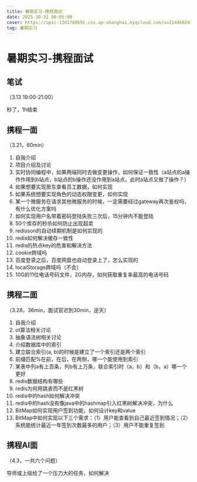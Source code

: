 ```yaml
---
title: 暑期实习-携程面试
date: 2025-10-31 00:05:00
cover: https://upic-1301780692.cos.ap-shanghai.myqcloud.com/u=2144682419,933249763&fm=253&app=138&f=JPEG-20251031-101400.jpeg
tag: 暑期实习
---
```


# 暑期实习-携程面试

## 笔试
（3.13 19:00-21:00）

秒了，1h结束


## 携程一面

（3.21，60min）

1. 自我介绍
2. 项目介绍及讨论
3. 实时协同编程中，如果两端同时去做变更操作，如何保证一致性（a站点的a操作作用到b站点，b站点的b操作还没作用到a站点，此时a站点又做了操作？）
4. 如果想要实现房东查看员工数据，如何实现
5. 如果系统想要实现角色的动态权限变更，如何实现
6. 某一个微服务在请求其他微服务的时候，一定需要经过gateway再次鉴权吗，有什么优化方案吗
7. 如何实现用户名带着密码登陆失败三次后，15分钟内不能登陆
8. 50个库存的秒杀如何防止出现超卖
9. redisson的自动续期机制是如何实现的
10. redis如何解决缓存一致性
11. redis的热点key的危害和解决方法
12. cookie跨域吗
13. 百度登录之后，百度网盘也自动登录上了，怎么实现的
14. localStorage跨域吗（不会）
15. 10G的11位电话号码文件，2G内存，如何获取重复率最高的电话号码


## 携程二面
（3.28，36min，面试官迟到30min，逆天）

1. 自我介绍
2. ot算法相关讨论
3. 抽象语法树相关讨论
4. 介绍数据库中的索引
5. 建立联合索引(a, b)的时候是建立了一个索引还是两个索引
6. 前缀匹配%在前，在后，在两侧，哪一个能使用到索引
7. 某表中列a有上百条，列b有上万条，联合索引时（a，b）和（b，a）哪一个更好
8. redis数据结构有哪些
9. redis为何用跳表而不是红黑树
10. redis中的hash如何解决冲突
11. redis中的hash没有像java中的hashmap引入红黑树解决冲突，为什么
12. BitMap如何实现用户签到功能，如何设计key和value
13. BitMap中如何实现以下三个需求：（1）用户能查看到自己最近签到情况；（2）系统能统计最近一年签到次数最多的用户；（3）用户不能重复签到


## 携程AI面
（4.3，一共六个问题）

导师或上级给了一个压力大的任务，如何解决


